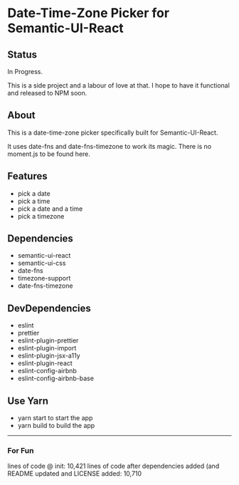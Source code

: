 # Date-Time-Zone Picker for Semantic-UI-React

## Status

In Progress.

This is a side project and a labour of love at that. I hope to have it functional and released to NPM soon.

## About

This is a date-time-zone picker specifically built for Semantic-UI-React.

It uses date-fns and date-fns-timezone to work its magic. There is no moment.js to be found here.

## Features

- pick a date
- pick a time
- pick a date and a time
- pick a timezone

## Dependencies

- semantic-ui-react
- semantic-ui-css
- date-fns
- timezone-support
- date-fns-timezone

## DevDependencies

- eslint
- prettier
- eslint-plugin-prettier
- eslint-plugin-import
- eslint-plugin-jsx-a11y
- eslint-plugin-react
- eslint-config-airbnb
- eslint-config-airbnb-base

## Use Yarn

- yarn start to start the app
- yarn build to build the app

---

### For Fun

lines of code @ init: 10,421
lines of code after dependencies added (and README updated and LICENSE added: 10,710
